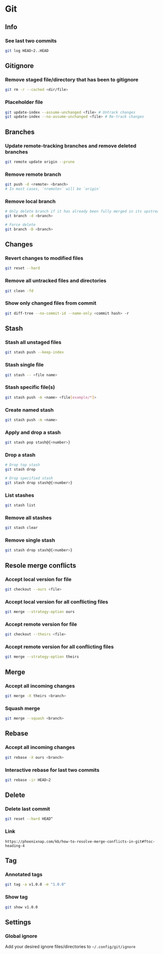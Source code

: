 # Git

## Info

### See last two commits
```sh
git log HEAD~2..HEAD
```

## Gitignore

### Remove staged file/directory that has been to gitignore
```sh
git rm -r --cached <dir/file>
```

### Placeholder file
```sh
git update-index --assume-unchanged <file> # Untrack changes
git update-index --no-assume-unchanged <file> # Re-track changes
```

## Branches

### Update remote-tracking branches and remove deleted branches
```sh
git remote update origin --prune
```

### Remove remote branch
```sh
git push -d <remote> <branch>
# In most cases, `<remote>` will be `origin`
```

### Remove local branch
```sh
# Only delete branch if it has already been fully merged in its upstream branch
git branch -d <branch>

# Force delete
git branch -D <branch>
```

## Changes

### Revert changes to modified files
```sh
git reset --hard
```

### Remove all untracked files and directories
```sh
git clean -fd
```

### Show only changed files from commit
```sh
git diff-tree --no-commit-id --name-only <commit hash> -r
```

## Stash

### Stash all unstaged files
```sh
git stash push --keep-index
```

### Stash single file
```sh
git stash -- <file name>
```

### Stash specific file(s)
```sh
git stash push -m <name> <file[example/*]>
```

### Create named stash
```sh
git stash push -m <name>
```

### Apply and drop a stash
```sh
git stash pop stash@{<number>}
```

### Drop a stash
```sh
# Drop top stash
git stash drop

# Drop specified stash
git stash drop stash@{<number>}
```

### List stashes
```sh
git stash list
```

### Remove all stashes
```sh
git stash clear
```

### Remove single stash
```sh
git stash drop stash@{<number>}
```

## Resole merge conflicts

### Accept local version for file
```sh
git checkout --ours <file>
```

### Accept local version for all conflicting files
```sh
git merge --strategy-option ours
```

### Accept remote version for file
```sh
git checkout --theirs <file>
```

### Accept remote version for all conflicting files
```sh
git merge --strategy-option theirs
```

## Merge

### Accept all incoming changes
```sh
git merge -X theirs <branch>
```

### Squash merge
```sh
git merge --squash <branch>
```

## Rebase

### Accept all incoming changes
```sh
git rebase -X ours <branch>
```

### Interactive rebase for last two commits
```sh
git rebase -ir HEAD~2
```

## Delete

### Delete last commit
```sh
git reset --hard HEAD^
```

### Link
`https://phoenixnap.com/kb/how-to-resolve-merge-conflicts-in-git#ftoc-heading-4`

## Tag

### Annotated tags
```sh
git tag -a v1.0.0 -m "1.0.0"
```

### Show tag
```sh
git show v1.0.0
```

## Settings

### Global ignore
Add your desired ignore files/directories to `~/.config/git/ignore`
